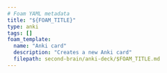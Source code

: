 ```yaml
---
# Foam YAML metadata
title: "${FOAM_TITLE}"
type: anki
tags: []
foam_template:
  name: "Anki card"
  description: "Creates a new Anki card"
  filepath: second-brain/anki-deck/$FOAM_TITLE.md
---
```

